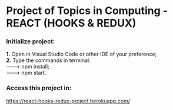# Project of Topics in Computing - REACT (HOOKS & REDUX)

### Initialize project:
**1.** Open in Visual Studio Code or other IDE of your preference;
<br>
**2.** Type the commands in terminal:
<br>
---> npm install;
<br>
---> npm start.
<br>
### Access this project in: 
https://react-hooks-redux-project.herokuapp.com/
